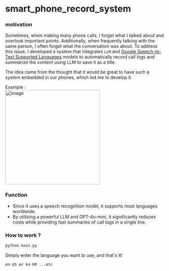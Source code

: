 # smart_phone_record_system

### motivation
Sometimes, when making many phone calls, I forget what I talked about and overlook important points. Additionally, when frequently talking with the same person, I often forget what the conversation was about. To address this issue, I developed a system that integrates `LLM` and [Google Speech-to-Text Supported Languages](https://cloud.google.com/speech-to-text/docs/speech-to-text-supported-languages?hl=ko) models to automatically record call logs and summarize the content using LLM to save it as a title.

The idea came from the thought that it would be great to have such a system embedded in our phones, which led me to develop it.

Example :    
<img src="https://github.com/user-attachments/assets/d56fb16a-6459-422e-ae47-3d671aa6b9ed" alt="image" width="300"/>


### Function
+ Since it uses a speech recognition model, it supports most languages worldwide.
+ By utilizing a powerful LLM and GPT-4o-mini, it significantly reduces costs while providing fast summaries of call logs in a single line.
  
### How to work ?
```python
python main.py
```
Simply enter the language you want to use, and that's it!
```python
en-US or ko-KR ...etc
```
